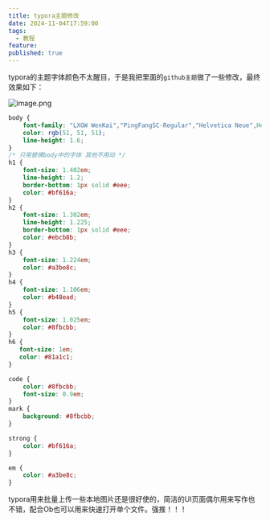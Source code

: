 ```yaml
---
title: typora主题修改
date: 2024-11-04T17:59:00
tags:
  - 教程
feature: 
published: true
---
```

typora的主题字体颜色不太醒目，于是我把里面的`github主题`做了一些修改，最终效果如下：

![image.png](https://s1.vika.cn/space/2024/11/04/631e7f0c2d6b4957a07c20055ca81edf)

```css
body {
    font-family: "LXGW WenKai","PingFangSC-Regular","Helvetica Neue",Helvetica,Arial,sans-serif;
    color: rgb(51, 51, 51);
    line-height: 1.6;
}
/* 只用替换body中的字体 其他不用动 */
h1 {
    font-size: 1.402em;
    line-height: 1.2;
    border-bottom: 1px solid #eee;
    color: #bf616a;
}
h2 {
    font-size: 1.302em;
    line-height: 1.225;
    border-bottom: 1px solid #eee;
    color: #ebcb8b;
}
h3 {
    font-size: 1.224em;
    color: #a3be8c;
}
h4 {
    font-size: 1.106em;
    color: #b48ead;
}
h5 {
    font-size: 1.025em;
    color: #8fbcbb;
}
h6 {
   font-size: 1em;
   color: #81a1c1;
}

code {
    color: #8fbcbb;
    font-size: 0.9em;
}
mark {
    background: #8fbcbb;
}

strong {
    color: #bf616a;
}

em {
    color: #a3be8c;
}

```
typora用来批量上传一些本地图片还是很好使的，简洁的UI页面偶尔用来写作也不错，配合Ob也可以用来快速打开单个文件。强推！！！
